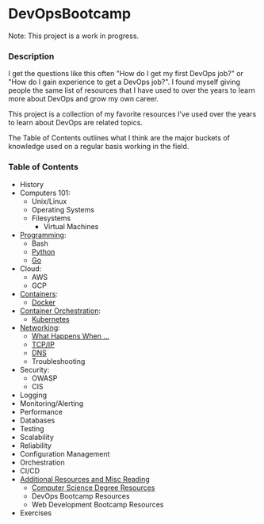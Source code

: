# DevOpsBootcamp

Note: This project is a work in progress.

### Description

I get the questions like this often "How do I get my first DevOps job?" or "How do I gain experience to get a DevOps job?".  I found myself giving people the same list of resources that I have used to over the years to learn more about DevOps and grow my own career.

This project is a collection of my favorite resources I've used over the years to learn about DevOps are related topics.

The Table of Contents outlines what I think are the major buckets of knowledge used on a regular basis working in the field.


### Table of Contents

- History
- Computers 101:
	- Unix/Linux
  - Operating Systems
  - Filesystems
	- Virtual Machines
- [Programming](https://github.com/JessicaGreben/DevOpsBootcamp/tree/master/programming):
	- Bash
	- [Python](https://github.com/JessicaGreben/DevOpsBootcamp/tree/master/programming#python)
	- [Go](https://github.com/JessicaGreben/DevOpsBootcamp/tree/master/programming#go)
- Cloud:
	- AWS
	- GCP
- [Containers](https://github.com/JessicaGreben/DevOpsBootcamp/tree/master/containers):
	- [Docker](https://github.com/JessicaGreben/DevOpsBootcamp/tree/master/containers#docker)
- [Container Orchestration](https://github.com/JessicaGreben/DevOpsBootcamp/tree/master/containerorchestration):
	- [Kubernetes](https://github.com/JessicaGreben/DevOpsBootcamp/tree/master/containerorchestration#kubernetes)
- [Networking](https://github.com/JessicaGreben/DevOpsBootcamp/tree/master/networking):
	- [What Happens When ...](https://github.com/JessicaGreben/DevOpsBootcamp/tree/master/networking#what-happens-when)
	- [TCP/IP](https://github.com/JessicaGreben/DevOpsBootcamp/tree/master/networking#tcpip)
	- [DNS](https://github.com/JessicaGreben/DevOpsBootcamp/tree/master/networking#dns)
	- Troubleshooting
- Security:
	- OWASP
	- CIS
- Logging
- Monitoring/Alerting
- Performance
- Databases
- Testing
- Scalability
- Reliability
- Configuration Management
- Orchestration
- CI/CD
- [Additional Resources and Misc Reading](https://github.com/JessicaGreben/DevOpsBootcamp/tree/master/resources)
	- [Computer Science Degree Resources](https://github.com/JessicaGreben/DevOpsBootcamp/tree/master/resources#computersciencedDegreeresources)
	- DevOps Bootcamp Resources
	- Web Development Bootcamp Resources
- Exercises
